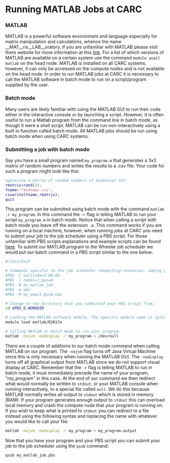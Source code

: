 # Running MATLAB Jobs at CARC

### MATLAB
MATLAB is a powerful software environment and language especially for matrix manipulation and calculations, whence the name __MAT__rix__LAB__oratory. if you are unfamiliar with MATLAB please visit there website for more information at this [link](https://www.mathworks.com/products/matlab.html). For a list of which versions of MATLAB are available on a certain system use the command `module avail matlab` on the head node. MATLAB is installed on all CARC systems, however, it can only be accessed on the compute nodes and is not available on the head node. In order to run MATLAB jobs at CARC it is necessary to call the MATLAB software in batch mode to run on a script/program supplied by the user. 

### Batch mode

Many users are likely familiar with using the MATLAB GUI to run their code either in the interactive console or by launching a script. However, it is often useful to run a Matlab program from the command line in batch mode, as though it were a shell script. MATLAB can be run non-interactively using a built in function called batch mode. All MATLAB jobs should be run using batch mode when using CARC systems. 

### Submitting a job with batch mode

Say you have a small program named `my_program.m` that generates a 3x3 matrix of random numbers and writes the results to a .csv file. Your code for such a program might look like this:

```matlab
%generate a matrix of random numbers of dimension 3x3
rmatrix=rand(3);
fname='randnums.csv';
csvwrite(fname,rmatrix);
quit
```
This program can be submitted using batch mode with the command `matlab -r my_program`. In this command the `-r` flag is telling MATLAB to run your script `my_program.m` in batch mode. Notice that when calling a script with batch mode you leave off the extension `.m`. This command works if you are running on a local machine, however, when running jobs at CARC you need to submit your job to the job scheduler using a PBS script. For those unfamiliar with PBS scripts explanations and example scripts can be found [here](http://carc.unm.edu/user-support/using-carc-systems/running-jobs/sample-pbs-scripts.html). To submit our MATLAB program to the Wheeler job scheduler we would put our batch command in a PBS script similar to the one below:

```bash
#!/bin/bash

# Commands specific to the job scheduler requesting resources, naming your job, and setting up email alerts regarding job status.
#PBS -l walltime=1:00:00
#PBS -l nodes=1:ppn=8
#PBS -N my_matlab_job
#PBS -m abe
#PBS -M my_email.@unm.edu

# Change to the directory that you submitted your PBS script from.
cd $PBS_O_WORKDIR

# Loading the MATLAB software module. The specific module name is system dependent.
module load matlab/R2017a

# Calling MATLAB in batch mode to run your program. 
matlab -nojvm -nodisplay -r my_program > /dev/null
```

There are a couple of additions to our batch mode command when calling MATLAB on our program.  The `-nojvm` flag turns off Java Virtual Machine since this is only necessary when running the MATLAB GUI. The `-nodisplay` turns off all graphical output from MATLAB since we do not support visual display at CARC.  Remember that the `-r` flag is telling MATLAB to run in batch mode, it must immediately precede the name of your program, "my_program" in this case. At the end of our command we then redirect what would normally be written to `stdout`, or your MATLAB console when running interactively, to a special file called `null`. We do this because MATLAB normally writes all output to `stdout` which is stored in memory (RAM). If your program generates enough output to `stdout` this can overload local memory and crash the compute node that your program is running on. If you wish to keep what is printed to `stdout` you can redirect to a file instead using the following syntax and replacing the name with whatever you would like to call your file:

```bash
matlab -nojvm -nodisplay -r my_program > my_program.output
```
Now that you have your program and your PBS script you can submit your job to the job scheduler using the `qsub` command:

```bash
qsub my_matlab_job.pbs
```
